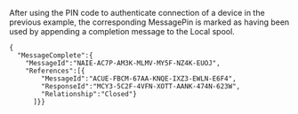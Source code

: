 
After using the PIN code to authenticate connection of a device in the previous 
example, the corresponding MessagePin is marked as having been used by appending 
a completion message to the Local spool.


~~~~
{
  "MessageComplete":{
    "MessageId":"NAIE-AC7P-AM3K-MLMV-MY5F-NZ4K-EUOJ",
    "References":[{
        "MessageId":"ACUE-FBCM-67AA-KNQE-IXZ3-EWLN-E6F4",
        "ResponseId":"MCY3-5C2F-4VFN-XOTT-AANK-474N-623W",
        "Relationship":"Closed"}
      ]}}
~~~~

